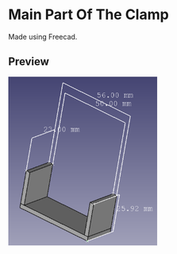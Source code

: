 # Main Part Of The Clamp

Made using Freecad.

## Preview
<img src="./servoHolderForLaptop.png" width="300">